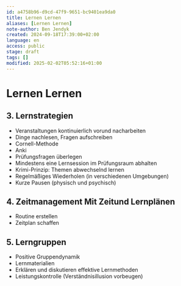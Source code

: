 ```yaml
---
id: a4758b96-d9cd-47f9-9651-bc9401ea9da0
title: Lernen Lernen
aliases: [Lernen Lernen]
note-author: Ben Jendyk
created: 2024-09-18T17:39:00+02:00
language: en
access: public
stage: draft
tags: []
modified: 2025-02-02T05:52:16+01:00
---
```


# Lernen Lernen

## 3. Lernstrategien

- Veranstaltungen kontinuierlich vorund nacharbeiten
- Dinge nachlesen, Fragen aufschreiben
- Cornell-Methode
- Anki
- Prüfungsfragen überlegen
- Mindestens eine Lernsession im Prüfungsraum abhalten
- Krimi-Prinzip: Themen abwechselnd lernen
- Regelmäßiges Wiederholen (in verschiedenen Umgebungen)
- Kurze Pausen (physisch und psychisch)

## 4. Zeitmanagement Mit Zeitund Lernplänen

- Routine erstellen
- Zeitplan schaffen

## 5. Lerngruppen

- Positive Gruppendynamik
- Lernmaterialien
- Erklären und diskutieren effektive Lernmethoden
- Leistungskontrolle (Verständnisillusion vorbeugen)
